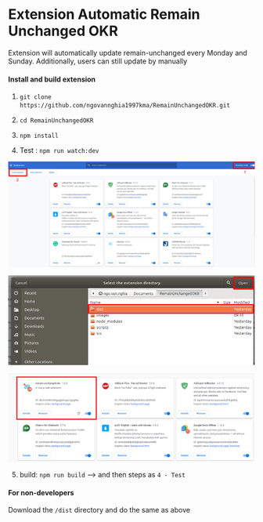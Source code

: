 # Extension Automatic Remain Unchanged OKR

Extension will automatically update remain-unchanged every Monday and Sunday. Additionally, users can still update by manually

#### Install and build extension

1. `git clone https://github.com/ngovannghia1997kma/RemainUnchangedOKR.git`

2. `cd RemainUnchangedOKR`

3. `npm install`

4. Test : `npm run watch:dev`

![alt](./images/4.1.png)

![alt](./images/4.2.png)

![alt](./images/4.3.png)

5. build: `npm run build` --> and then steps as `4 - Test`

#### For non-developers

Download the `/dist` directory and do the same as above
